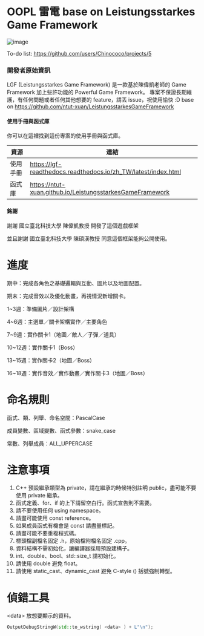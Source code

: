 # OOPL 雷電 base on Leistungsstarkes Game Framework

![image](https://github.com/Chinococo/2024OOPL/assets/58754099/42b6bae8-836e-4830-9dfe-f2043de8df97)

To-do list: https://github.com/users/Chinococo/projects/5


### 開發者原始資訊
LGF (Leistungsstarkes Game Framework) 是一款基於陳偉凱老師的 Game Framework 加上些許功能的 Powerful Game Framework。
專案不保證長期維護，有任何問題或者任何其他想要的 feature，請丟 issue，祝使用愉快 :D
base on https://github.com/ntut-xuan/LeistungsstarkesGameFramework


#### 使用手冊與函式庫

你可以在這裡找到這份專案的使用手冊與函式庫。

| 資源 | 連結 |
| ---- | ---- |
| 使用手冊 | https://lgf-readthedocs.readthedocs.io/zh_TW/latest/index.html |
| 函式庫 | https://ntut-xuan.github.io/LeistungsstarkesGameFramework |


#### 銘謝

謝謝 國立臺北科技大學 陳偉凱教授 開發了這個遊戲框架

並且謝謝 國立臺北科技大學 陳碩漢教授 同意這個框架能夠公開使用。


# 進度

期中：完成各角色之基礎邏輯與互動、圖片以及地圖配置。

期末：完成音效以及優化動畫，再視情況新增關卡。

1~3週：準備圖片／設計架構

4~6週：主選單／關卡架構實作／主要角色

7~9週：實作關卡1（地圖／敵人／子彈／道具）

10~12週：實作關卡1（Boss）

13~15週：實作關卡2（地圖／Boss）

16~18週：實作音效／實作動畫／實作關卡3（地圖／Boss）


# 命名規則

函式、類、列舉、命名空間：PascalCase

成員變數、區域變數、函式參數：snake_case

常數、列舉成員：ALL_UPPERCASE


# 注意事項
1. C++ 預設繼承類型為 private，請在繼承的時候特別註明 public，盡可能不要使用 private 繼承。
2. 函式定義、for、if 的上下請留空白行。函式宣告則不需要。
3. 請不要使用任何 using namespace。
4. 請盡可能使用 const reference。
5. 如果成員函式有機會是 const 請盡量標記。
6. 請盡可能不要重複程式碼。
7. 標頭檔副檔名固定 .h，原始檔附檔名固定 .cpp。
8. 資料結構不需初始化，讓編譯器採用預設建構子。
9. int、double、bool、std::size_t 請初始化。
10. 請使用 double 避免 float。
11. 請使用 static_cast、dynamic_cast 避免 C-style () 括號強制轉型。

# 偵錯工具
&lt;data> 放想要顯示的資料。
```cpp
OutputDebugStringW(std::to_wstring( <data> ) + L"\n");
```
